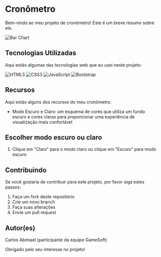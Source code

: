 # Cronômetro

Bem-vindo ao meu projeto de cronômetro! Este é um breve resumo sobre ele.

![Bar Chart](https://www.coachesandcompany.com/wp-content/uploads/2020/06/15-mins.png)

## Tecnologias Utilizadas

Aqui estão algumas das tecnologias web que eu usei neste projeto:

![HTML5](https://img.shields.io/badge/-HTML5-E34F26?style=flat&logo=html5&logoColor=white)
![CSS3](https://img.shields.io/badge/-CSS3-1572B6?style=flat&logo=css3)
![JavaScript](https://img.shields.io/badge/-JavaScript-F7DF1E?style=flat&logo=javascript&logoColor=black)
![Bootstrap](https://img.shields.io/badge/-Bootstrap-563D7C?style=flat&logo=bootstrap)

## Recursos

Aqui estão alguns dos recursos do meu cronômetro:

- Modo Escuro e Claro: um esquema de cores que utiliza um fundo escuro e cores claras para proporcionar uma experiência de visualização mais confortável

## Escolher modo escuro ou claro

1. Clique em "Claro" para o modo claro ou clique em "Escuro" para modo escuro

## Contribuindo

Se você gostaria de contribuir para este projeto, por favor siga estes passos:

1. Faça um fork deste repositório
2. Crie um novo branch
3. Faça suas alterações
4. Envie um pull request


## Autor(es)

Carlos Abimael (participante da equipe GameSoft)

Obrigado pelo seu interesse no projeto!